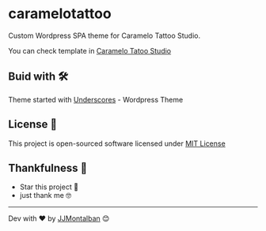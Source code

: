 # caramelotattoo
Custom Wordpress SPA theme for Caramelo Tattoo Studio.

You can check template in [Caramelo Tatoo Studio](https://caramelotattoo.com)


## Buid with 🛠️

Theme started with [Underscores](https://github.com/automattic/_s) - Wordpress Theme


## License 📄

This project is open-sourced software licensed under [MIT License](https://opensource.org/licenses/MIT)


## Thankfulness 🎁

* Star this project 📢 
* just thank me 🤓



---
Dev with ❤️ by [JJMontalban](https://jjmontalban.github.io) 😊